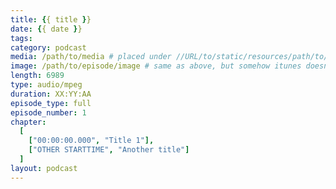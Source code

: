 ```yaml
---
title: {{ title }}
date: {{ date }}
tags:
category: podcast
media: /path/to/media # placed under //URL/to/static/resources/path/to/media
image: /path/to/episode/image # same as above, but somehow itunes doesn't support episode image as it should do
length: 6989
type: audio/mpeg
duration: XX:YY:AA
episode_type: full
episode_number: 1
chapter:
  [
    ["00:00:00.000", "Title 1"],
    ["OTHER STARTTIME", "Another title"]
  ]
layout: podcast
---
```


